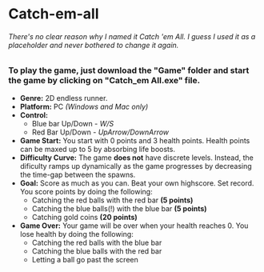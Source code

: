 # Catch-em-all

###### *There's no clear reason why I named it Catch 'em All. I guess I used it as a placeholder and never bothered to change it again.*

### To play the game, just download the "Game" folder and start the game by clicking on "Catch_em All.exe" file. 

* **Genre:**
2D endless runner.
* **Platform:** PC *(Windows and Mac only)*
* **Control:**
  * Blue bar Up/Down - *W/S*
  * Red Bar Up/Down - *UpArrow/DownArrow*
* **Game Start:**
You start with 0 points and 3 health points. Health points can be maxed up to 5 by absorbing life boosts.
* **Difficulty Curve:**
The game **does not** have discrete levels. Instead, the dificulty ramps up dynamically as the game progresses by decreasing the time-gap between the spawns.
* **Goal:**
Score as much as you can. Beat your own highscore. Set record. You score points by doing the following: 
  * Catching the red balls with the red bar **(5 points)**
  * Catching the blue balls(!) with the blue bar **(5 points)**
  * Catching gold coins **(20 points)**
* **Game Over:**
Your game will be over when your health reaches 0. You lose health by doing the following:
  * Catching the red balls with the blue bar
  * Catching the blue balls with the red bar
  * Letting a ball go past the screen

